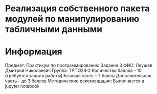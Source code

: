 # Реализация собственного пакета модулей по манипулированию табличными данными
# Информация
Предмет: Практикум по программированию
Задание 3
ФИО: Леушев Дмитрий Николаевич
Группа: ТРПО24-2
Количество баллов – 10 (требуется защита работы)
Базовая часть – 7 баллы
Дополнительная часть – до 3 баллов
Методические рекомендации: Выполняется в jupyter notebook
